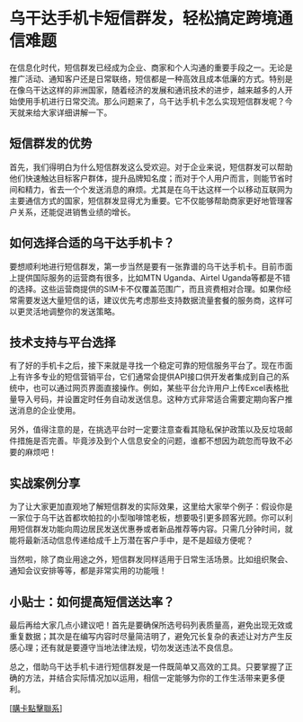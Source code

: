 # 乌干达手机卡短信群发，轻松搞定跨境通信难题

在信息化时代，短信群发已经成为企业、商家和个人沟通的重要手段之一。无论是推广活动、通知客户还是日常联络，短信都是一种高效且成本低廉的方式。特别是在像乌干达这样的非洲国家，随着经济的发展和通讯技术的进步，越来越多的人开始使用手机进行日常交流。那么问题来了，乌干达手机卡怎么实现短信群发呢？今天就来给大家详细讲解一下。

## 短信群发的优势

首先，我们得明白为什么短信群发这么受欢迎。对于企业来说，短信群发可以帮助他们快速触达目标客户群体，提升品牌知名度；而对于个人用户而言，则能节省时间和精力，省去一个个发送消息的麻烦。尤其是在乌干达这样一个以移动互联网为主要通信方式的国家，短信群发显得尤为重要。它不仅能够帮助商家更好地管理客户关系，还能促进销售业绩的增长。

## 如何选择合适的乌干达手机卡？

要想顺利地进行短信群发，第一步当然是要有一张靠谱的乌干达手机卡。目前市面上提供国际服务的运营商有很多，比如MTN Uganda、Airtel Uganda等都是不错的选择。这些运营商提供的SIM卡不仅覆盖范围广，而且资费相对合理。如果你经常需要发送大量短信的话，建议优先考虑那些支持数据流量套餐的服务商，这样可以更灵活地调整你的发送策略。

## 技术支持与平台选择

有了好的手机卡之后，接下来就是寻找一个稳定可靠的短信服务平台了。现在市面上有许多专业的短信营销平台，它们通常会提供API接口供开发者集成到自己的系统中，也可以通过网页界面直接操作。例如，某些平台允许用户上传Excel表格批量导入号码，并设置定时任务自动发送信息。这种方式非常适合需要定期向客户推送消息的企业使用。

另外，值得注意的是，在挑选平台时一定要注意查看其隐私保护政策以及反垃圾邮件措施是否完善。毕竟涉及到个人信息安全的问题，谁都不想因为疏忽而导致不必要的麻烦吧！

## 实战案例分享

为了让大家更加直观地了解短信群发的实际效果，这里给大家举个例子：假设你是一家位于乌干达首都坎帕拉的小型咖啡馆老板，想要吸引更多顾客光顾。你可以利用短信群发功能向周边居民发送优惠券或者新品推荐等内容。只需几分钟时间，就能将最新活动信息传递给成千上万潜在客户手中，是不是超级方便呢？

当然啦，除了商业用途之外，短信群发同样适用于日常生活场景。比如组织聚会、通知会议安排等等，都是非常实用的功能哦！

## 小贴士：如何提高短信送达率？

最后再给大家几点小建议吧！首先是要确保所选号码列表质量高，避免出现无效或重复数据；其次是在编写内容时尽量简洁明了，避免冗长复杂的表述让对方产生反感心理；还有就是要遵守当地法律法规，切勿发送违法不良信息。

总之，借助乌干达手机卡进行短信群发是一件既简单又高效的工具。只要掌握了正确的方法，并结合实际情况加以运用，相信一定能够为你的工作生活带来更多便利。

[[購卡點擊聯系](https://t.me/s/esim1088)]